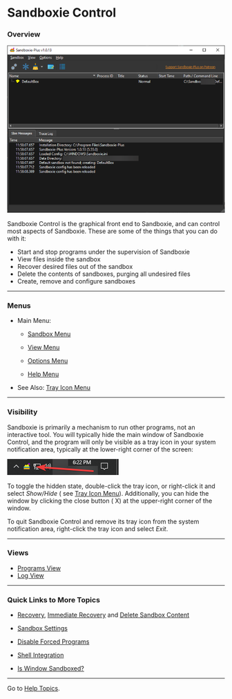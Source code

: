# Sandboxie Control

### Overview

![](../Media/SP_SandboxieControl.png)

Sandboxie Control is the graphical front end to Sandboxie, and can control most aspects of Sandboxie. These are some of
the things that you can do with it:

* Start and stop programs under the supervision of Sandboxie
* View files inside the sandbox
* Recover desired files out of the sandbox
* Delete the contents of sandboxes, purging all undesired files
* Create, remove and configure sandboxes

* * *

### Menus

* Main Menu:

    * [Sandbox Menu](SBControl_SandboxMenu.md)

    * [View Menu](ViewMenu.md)

    * [Options Menu](SBControl_OptionsMenu.md)

    * [Help Menu](SBControl_HelpMenu.md)

* See Also: [Tray Icon Menu](TrayIconMenu.md)

* * *

### Visibility

Sandboxie is primarily a mechanism to run other programs, not an interactive tool. You will typically hide the main
window of Sandboxie Control, and the program will only be visible as a tray icon in your system notification area,
typically at the lower-right corner of the screen:

![](../Media/SP_TrayIcon.png)

To toggle the hidden state, double-click the tray icon, or right-click it and select _Show/Hide_ (
see [Tray Icon Menu](TrayIconMenu.md)). Additionally, you can hide the window by clicking the close button (
X) at the upper-right corner of the window.

To quit Sandboxie Control and remove its tray icon from the system notification area, right-click the tray icon and
select _Exit_.
* * *

### Views

* [Programs View](SBControl_ProgramsView.md)
* [Log View](SBControl_LogView.md)

* * *

### Quick Links to More Topics

* [Recovery](SP_Recovery.md), [Immediate Recovery](ImmediateRecovery.md)
  and [Delete Sandbox Content](DeleteSandboxContent.md)

* [Sandbox Settings](SandboxSettings.md)

* [Disable Forced Programs](FileMenu.md#disable-forced-programs)

* [Shell Integration](SBControl_OptionsMenu.md#windows-shell-integration)

* [Is Window Sandboxed?](FileMenu.md#is-window-sandboxed)

* * *

Go to [Help Topics](HelpTopics.md).
